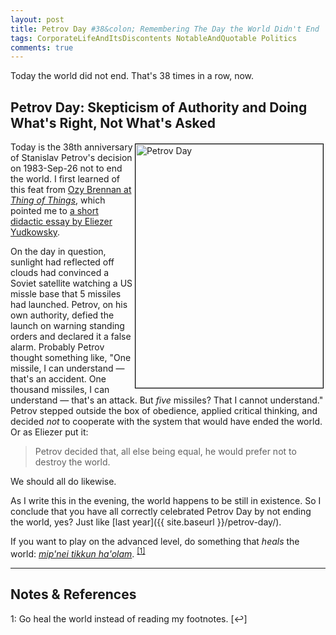 ```yaml
---
layout: post
title: Petrov Day #38&colon; Remembering The Day the World Didn't End
tags: CorporateLifeAndItsDiscontents NotableAndQuotable Politics
comments: true
---
```


Today the world did not end.  That's 38 times in a row, now.  

## Petrov Day: Skepticism of Authority and Doing What's Right, Not What's Asked  

<a href="https://en.wikipedia.org/wiki/Stanislav_Petrov" target="_blank"><img src="{{site.baseurl }}/images/2020-09-26-petrov-day-portrait.jpg" width="300" height="390" alt="Petrov Day" title="Petrov Day" style="float: right; margin: 3px 3px 3px 3px; border: 1px solid #000000;"></a>
Today is the 38th anniversary of Stanislav Petrov's decision on 1983-Sep-26 not to end the
world.  I first learned of this feat from [Ozy Brennan at _Thing of Things_](https://thingofthings.wordpress.com/2015/09/26/stanislav-petrov-day/), 
which pointed me to [a short didactic essay by Eliezer Yudkowsky](https://www.lesswrong.com/posts/QtyKq4BDyuJ3tysoK/9-26-is-petrov-day).

On the day in question, sunlight had reflected off clouds had convinced a Soviet satellite
watching a US missle base that 5 missiles had launched.  Petrov, on his own authority,
defied the launch on warning standing orders and declared it a false alarm.  Probably
Petrov thought something like, "One missile, I can understand &mdash; that's an accident.
One thousand missiles, I can understand &mdash; that's an attack.  But _five_ missiles?
That I cannot understand."  Petrov stepped outside the box of obedience, applied critical
thinking, and decided _not_ to cooperate with the system that would have ended the world.
Or as Eliezer put it:  
> Petrov decided that, all else being equal, he would prefer not to destroy the world.  

We should all do likewise.  

As I write this in the evening, the world happens to be still in existence.  So I conclude
that you have all correctly celebrated Petrov Day by not ending the world, yes?  Just like
[last year]({{ site.baseurl }}/petrov-day/).  

If you want to play on the advanced level, do something that _heals_ the world:
[_mip'nei tikkun ha'olam_](https://en.wikipedia.org/wiki/Tikkun_olam).
<sup id="fn1a">[[1]](#fn1)</sup>  

---

## Notes &amp; References  

<!--
<sup id="fn1a">[[1]](#fn1)</sup>

<a id="fn1">1</a>: *** [↩](#fn1a)  

<img src="{{ site.baseurl }}/images/***" width="400" height="***" alt="***" title = "***" style="float: right; margin: 3px 3px 3px 3px; border: 1px solid #000000;">

<iframe width="400" height="224" src="***" allow="accelerometer; encrypted-media; gyroscope; picture-in-picture" allowfullscreen style="float: right; margin: 3px 3px 3px 3px; border: 1px solid #000000;"></iframe>
-->

<a id="fn1">1</a>: Go heal the world instead of reading my footnotes. [↩]  
